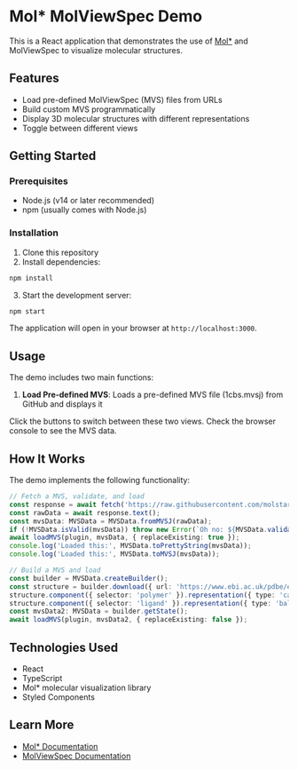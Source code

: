 # Mol* MolViewSpec Demo

This is a React application that demonstrates the use of [Mol*](https://molstar.org/) and MolViewSpec to visualize molecular structures.

## Features

- Load pre-defined MolViewSpec (MVS) files from URLs
- Build custom MVS programmatically
- Display 3D molecular structures with different representations
- Toggle between different views

## Getting Started

### Prerequisites

- Node.js (v14 or later recommended)
- npm (usually comes with Node.js)

### Installation

1. Clone this repository
2. Install dependencies:

```bash
npm install
```

3. Start the development server:

```bash
npm start
```

The application will open in your browser at `http://localhost:3000`.

## Usage

The demo includes two main functions:

1. **Load Pre-defined MVS**: Loads a pre-defined MVS file (1cbs.mvsj) from GitHub and displays it

Click the buttons to switch between these two views. Check the browser console to see the MVS data.

## How It Works

The demo implements the following functionality:

```typescript
// Fetch a MVS, validate, and load
const response = await fetch('https://raw.githubusercontent.com/molstar/molstar/master/examples/mvs/1cbs.mvsj');
const rawData = await response.text();
const mvsData: MVSData = MVSData.fromMVSJ(rawData);
if (!MVSData.isValid(mvsData)) throw new Error(`Oh no: ${MVSData.validationIssues(mvsData)}`);
await loadMVS(plugin, mvsData, { replaceExisting: true });
console.log('Loaded this:', MVSData.toPrettyString(mvsData));
console.log('Loaded this:', MVSData.toMVSJ(mvsData));

// Build a MVS and load
const builder = MVSData.createBuilder();
const structure = builder.download({ url: 'https://www.ebi.ac.uk/pdbe/entry-files/download/1og2_updated.cif' }).parse({ format: 'mmcif' }).modelStructure();
structure.component({ selector: 'polymer' }).representation({ type: 'cartoon' });
structure.component({ selector: 'ligand' }).representation({ type: 'ball_and_stick' }).color({ color: '#aa55ff' });
const mvsData2: MVSData = builder.getState();
await loadMVS(plugin, mvsData2, { replaceExisting: false });
```

## Technologies Used

- React
- TypeScript
- Mol* molecular visualization library
- Styled Components

## Learn More

- [Mol* Documentation](https://molstar.org/)
- [MolViewSpec Documentation](https://molstar.org/mol-view-spec-docs/mvs-molstar-extension/) 